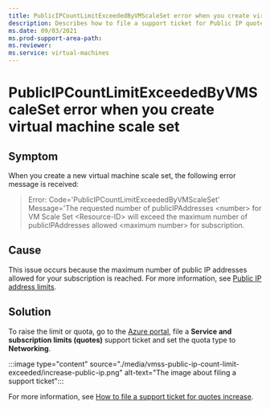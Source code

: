 ```yaml
---
title: PublicIPCountLimitExceededByVMScaleSet error when you create virtual machine scale set
description: Describes how to file a support ticket for Public IP quotes increase.
ms.date: 09/03/2021
ms.prod-support-area-path: 
ms.reviewer: 
ms.service: virtual-machines
---
```

# PublicIPCountLimitExceededByVMScaleSet error when you create virtual machine scale set

## Symptom

When you create a new virtual machine scale set, the following error message is received:

>Error: Code='PublicIPCountLimitExceededByVMScaleSet' Message='The requested number of publicIPAddresses &lt;number&gt; for VM Scale Set &lt;Resource-ID&gt; will exceed the maximum number of publicIPAddresses allowed &lt;maximum number&gt; for subscription.


## Cause

This issue occurs because the maximum number of public IP addresses allowed for your subscription is reached. For more information, see [Public IP address limits](azure/azure-resource-manager/management/azure-subscription-service-limits#publicip-address).

## Solution

To raise the limit or quota, go to the [Azure portal]( https://portal.azure.com/#blade/Microsoft_Azure_Support/HelpAndSupportBlade/newsupportrequest), file a **Service and subscription limits (quotes)** support ticket and set the quota type to **Networking**.

:::image type="content" source="./media/vmss-public-ip-count-limit-exceeded/increase-public-ip.png" alt-text="The image about filing a support ticket":::

For more information, see [How to file a support ticket for quotes increase](/azure/azure-resource-manager/templates/error-resource-quota#solution).



